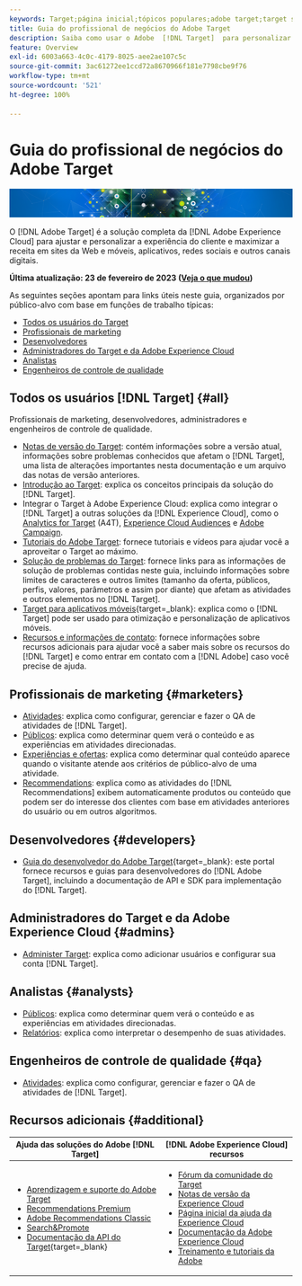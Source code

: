 ```yaml
---
keywords: Target;página inicial;tópicos populares;adobe target;target standard;target premium;documentação do target;documentação do adobe target
title: Guia do profissional de negócios do Adobe Target
description: Saiba como usar o Adobe  [!DNL Target]  para personalizar a experiência de seus clientes a fim de maximizar a receita em seus sites, aplicativos e outros canais digitais.
feature: Overview
exl-id: 6003a663-4c0c-4179-8025-aee2ae107c5c
source-git-commit: 3ac61272ee1ccd72a8670966f181e7798cbe9f76
workflow-type: tm+mt
source-wordcount: '521'
ht-degree: 100%

---
```


# Guia do profissional de negócios do Adobe Target

![banner](assets/target-home-banner-simple.png)

O [!DNL Adobe Target] é a solução completa da [!DNL Adobe Experience Cloud] para ajustar e personalizar a experiência do cliente e maximizar a receita em sites da Web e móveis, aplicativos, redes sociais e outros canais digitais.

**Última atualização: 23 de fevereiro de 2023 ([Veja o que mudou](r-release-notes/doc-change.md))**

As seguintes seções apontam para links úteis neste guia, organizados por público-alvo com base em funções de trabalho típicas:

- [Todos os usuários do Target](#all)
- [Profissionais de marketing](#marketers)
- [Desenvolvedores](#developers)
- [Administradores do Target e da Adobe Experience Cloud](#admins)
- [Analistas](#analysts)
- [Engenheiros de controle de qualidade](#qa)

## Todos os usuários [!DNL Target] {#all}

Profissionais de marketing, desenvolvedores, administradores e engenheiros de controle de qualidade.

- [Notas de versão do Target](r-release-notes/release-notes.md): contém informações sobre a versão atual, informações sobre problemas conhecidos que afetam o [!DNL Target], uma lista de alterações importantes nesta documentação e um arquivo das notas de versão anteriores.
- [Introdução ao Target](c-intro/intro.md): explica os conceitos principais da solução do [!DNL Target].
- Integrar o Target à Adobe Experience Cloud: explica como integrar o [!DNL Target] a outras soluções da [!DNL Experience Cloud], como o [Analytics for Target](/help/main/c-integrating-target-with-mac/a4t/a4t.md) (A4T), [Experience Cloud Audiences](/help/main/c-integrating-target-with-mac/mmp.md) e [Adobe Campaign](/help/main/c-integrating-target-with-mac/campaign-and-target.md).
- [Tutoriais do Adobe Target](https://experienceleague.adobe.com/docs/target-learn/tutorials/overview.html?lang=pt-BR): fornece tutoriais e vídeos para ajudar você a aproveitar o Target ao máximo.
- [Solução de problemas do Target](r-troubleshooting-target/troubleshooting-target.md): fornece links para as informações de solução de problemas contidas neste guia, incluindo informações sobre limites de caracteres e outros limites (tamanho da oferta, públicos, perfis, valores, parâmetros e assim por diante) que afetam as atividades e outros elementos no [!DNL Target].
- [Target para aplicativos móveis](https://developer.adobe.com/target/implement/mobile/){target=_blank}: explica como o [!DNL Target] pode ser usado para otimização e personalização de aplicativos móveis.
- [Recursos e informações de contato](cmp-resources-and-contact-information.md): fornece informações sobre recursos adicionais para ajudar você a saber mais sobre os recursos do [!DNL Target] e como entrar em contato com a [!DNL Adobe] caso você precise de ajuda.

## Profissionais de marketing {#marketers}

- [Atividades](c-activities/activities.md): explica como configurar, gerenciar e fazer o QA de atividades de [!DNL Target].
- [Públicos](c-target/target.md): explica como determinar quem verá o conteúdo e as experiências em atividades direcionadas.
- [Experiências e ofertas](c-experiences/experiences.md): explica como determinar qual conteúdo aparece quando o visitante atende aos critérios de público-alvo de uma atividade.
- [Recommendations](c-recommendations/recommendations.md): explica como as atividades do [!DNL Recommendations] exibem automaticamente produtos ou conteúdo que podem ser do interesse dos clientes com base em atividades anteriores do usuário ou em outros algoritmos.

## Desenvolvedores {#developers}

- [Guia do desenvolvedor do Adobe Target](https://developer.adobe.com/target/){target=_blank}: este portal fornece recursos e guias para desenvolvedores do [!DNL Adobe Target], incluindo a documentação de API e SDK para implementação do [!DNL Target].

## Administradores do Target e da Adobe Experience Cloud {#admins}

- [Administer Target](administrating-target/administrating-target.md): explica como adicionar usuários e configurar sua conta [!DNL Target].

## Analistas {#analysts}

- [Públicos](c-target/target.md): explica como determinar quem verá o conteúdo e as experiências em atividades direcionadas.
- [Relatórios](c-reports/reports.md): explica como interpretar o desempenho de suas atividades.

## Engenheiros de controle de qualidade {#qa}

- [Atividades](c-activities/activities.md): explica como configurar, gerenciar e fazer o QA de atividades de [!DNL Target].

## Recursos adicionais {#additional}

| Ajuda das soluções do Adobe [!DNL Target] | [!DNL Adobe Experience Cloud] recursos |
|--- |--- |
| <ul><li>[Aprendizagem e suporte do Adobe Target](https://helpx.adobe.com/br/support/target.html)</li><li>[Recommendations Premium](c-recommendations/recommendations.md)</li><li>[Adobe Recommendations Classic](/help/main/assets/adobe-recommendations-classic.pdf)</li><li>[Search&amp;Promote](https://experienceleague.adobe.com/docs/search-promote/using/sp-home.html?lang=pt-BR)</li><li>[Documentação da API do Target](https://developer.adobe.com/target/){target=_blank}</li></ul> | <ul><li>[Fórum da comunidade do Target](https://experienceleaguecommunities.adobe.com/t5/adobe-target/ct-p/adobe-target-community?profile.language=pt)</li><li>[Notas de versão da Experience Cloud](https://experienceleague.adobe.com/docs/release-notes/experience-cloud/current.html?lang=pt-BR)</li><li>[Página inicial da ajuda da Experience Cloud](https://helpx.adobe.com/br/support/experience-cloud.html)</li><li>[Documentação da Adobe Experience Cloud](https://experienceleague.adobe.com/docs/experience-cloud/user-guides/home.html?lang=pt-BR)</li><li>[Treinamento e tutoriais da Adobe](https://helpx.adobe.com/br/learning.html?promoid=KAUDK)</li></ul> |  |
